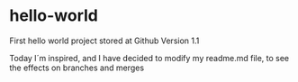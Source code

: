 # hello-world
First hello world project stored at Github
Version 1.1

Today I´m inspired, and I have decided to modify my readme.md file, to see the effects on branches and merges
